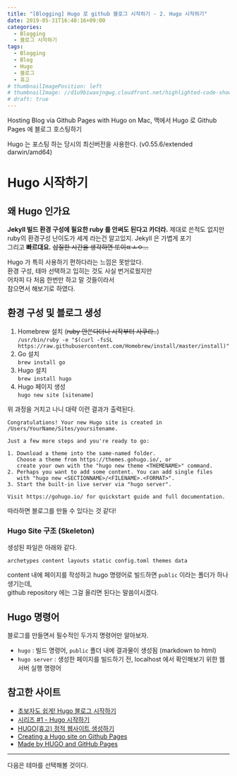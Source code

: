 ```yaml
---
title: "[Blogging] Hugo 로 github 블로그 시작하기 - 2. Hugo 시작하기"
date: 2019-05-31T16:48:16+09:00
categories:
  - Blogging
  - 블로그 시작하기
tags:
  - Blogging
  - Blog
  - Hugo
  - 블로그
  - 휴고
# thumbnailImagePosition: left
# thumbnailImage: //d1u9biwaxjngwg.cloudfront.net/highlighted-code-showcase/peak-140.jpg
# draft: true
---
```

Hosting Blog via Github Pages with Hugo on Mac, 맥에서 Hugo 로 Github Pages 에 블로그 호스팅하기

Hugo 는 포스팅 하는 당시의 최신버전을 사용한다. (v0.55.6/extended darwin/amd64)
<!--toc-->

# Hugo 시작하기

## 왜 Hugo 인가요

**Jekyll 빌드 환경 구성에 필요한 ruby 를 안써도 된다고 카더라.**
제대로 쓴적도 없지만 ruby의 환경구성 난이도가 세계 라는건 알고있지. Jekyll 은 가볍게 포기  
그리고 **빠르대요.**  ~~삽질한 시간을 생각하면 또이ㄸㅗㅇ...~~

Hugo 가 특히 사용하기 편하다라는 느낌은 못받았다.  
환경 구성, 테마 선택하고 입히는 것도 사실 번거로웠지만  
어차피 다 처음 한번만 하고 말 것들이라서  
참으면서 해보기로 하였다.

## 환경 구성 및 블로그 생성

1. Homebrew 설치 (~~ruby 안쓴다더니 시작부터 사쿠라..~~)  
   `/usr/bin/ruby -e "$(curl -fsSL https://raw.githubusercontent.com/Homebrew/install/master/install)"`
2. Go 설치  
   `brew install go`
3. Hugo 설치  
   `brew install hugo`
4. Hugo 페이지 생성  
    `hugo new site [sitename]`

위 과정을 거치고 나니 대략 이런 결과가 출력된다.  
   ```
   Congratulations! Your new Hugo site is created in /Users/YourName/Sites/yoursitename.
   
   Just a few more steps and you're ready to go:
   
   1. Download a theme into the same-named folder.
      Choose a theme from https://themes.gohugo.io/, or
      create your own with the "hugo new theme <THEMENAME>" command.
   2. Perhaps you want to add some content. You can add single files
      with "hugo new <SECTIONNAME>/<FILENAME>.<FORMAT>".
   3. Start the built-in live server via "hugo server".
   
   Visit https://gohugo.io/ for quickstart guide and full documentation.
   ```
   따라하면 블로그를 만들 수 있다는 것 같다!

### Hugo Site 구조 (Skeleton)

   생성된 파일은 아래와 같다.
   ```
   archetypes content layouts static config.toml themes data
   ```
   content 내에 페이지를 작성하고 hugo 명령어로 빌드하면 `public` 이라는 폴더가 하나 생기는데,  
   github repository 에는 그걸 올리면 된다는 말씀이시겠다.

## Hugo 명령어

블로그를 만들면서 필수적인 두가지 명령어만 알아보자.

- `hugo` : 빌드 명령어, `public` 폴더 내에 결과물이 생성됨 (markdown to html)
- `hugo server` : 생성한 페이지를 빌드하기 전, localhost 에서 확인해보기 위한 웹서버 실행 명령어

## 참고한 사이트

- [초보자도 쉽게! Hugo 블로그 시작하기](https://movingcoding.tistory.com/3)
- [시리즈 #1 - Hugo 시작하기](https://golangkorea.github.io/post/hugo-intro/getting-started/)
- [HUGO(휴고) 정적 웹사이트 생성하기](https://swhacademy.ga/blog/2019/01/24/hugo-guide/)
- [Creating a Hugo site on Github Pages](https://dev.to/dgavlock/creating-a-hugo-site-on-github-pages-3cjo)
- [Made by HUGO and GitHub Pages](http://brannpark.github.io/blog/post/20151201_hugo_with_github_pages/)

-----
다음은 테마를 선택해볼 것이다.